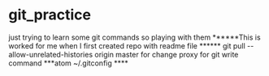 # git_practice
just trying to learn some git commands so playing with them
******This is worked for me when I first created repo with readme file ******
git pull --allow-unrelated-histories origin master
for change proxy for git write command ***atom ~/.gitconfig ****

